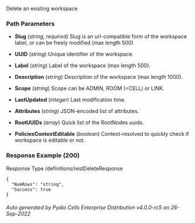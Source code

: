 






 
Delete an existing workspace  


### Path Parameters

 - **Slug** (_string, required_) Slug is an url-compatible form of the workspace label, or can be freely modified (max length 500)

 - **UUID** (_string_) Unique identifier of the workspace.

 - **Label** (_string_) Label of the workspace (max length 500).

 - **Description** (_string_) Description of the workspace (max length 1000).

 - **Scope** (_string_) Scope can be ADMIN, ROOM (=CELL) or LINK.

 - **LastUpdated** (_integer_) Last modification time.

 - **Attributes** (_string_) JSON-encoded list of attributes.

 - **RootUUIDs** (_array_) Quick list of the RootNodes uuids.

 - **PoliciesContextEditable** (_boolean_) Context-resolved to quickly check if workspace is editable or not.




### Response Example (200)
Response Type /definitions/restDeleteResponse

```
{
  "NumRows": "string",
  "Success": true
}
```




###### Auto generated by Pydio Cells Enterprise Distribution v4.0.0-rc5 on 26-Sep-2022
